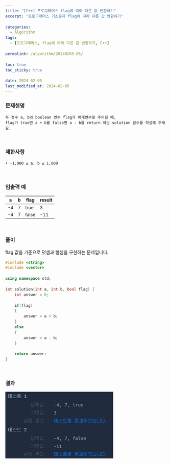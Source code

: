```yaml
---
title: "[C++] 프로그래머스 flag에 따라 다른 값 반환하기"
excerpt: "프로그래머스 기초문제 flag에 따라 다른 값 반환하기"

categories:
  - Algorithm
tags:
  - [프로그래머스, flag에 따라 다른 값 반환하기, C++]

permalink: /algorithm/20240205-05/

toc: true
toc_sticky: true

date: 2024-02-05
last_modified_at: 2024-02-05
---
```


### 문제설명

    두 정수 a, b와 boolean 변수 flag가 매개변수로 주어질 때,
    flag가 true면 a + b를 false면 a - b를 return 하는 solution 함수를 작성해 주세요.


<br/>

### 제한사항

    • -1,000 ≤ a, b ≤ 1,000

<br/>

### 입출력 예

|a|b|flag|result|
|---|---|---|---|
|-4|7|true|3|
|-4|7|false|-11|

<br/>

### 풀이

flag 값을 기준으로 덧셈과 뺄셈을 구현하는 문제입니다.

```cpp
#include <string>
#include <vector>

using namespace std;

int solution(int a, int b, bool flag) {
    int answer = 0;
    
    if(flag)
    {
        answer = a + b;
    }
    else
    {
        answer = a - b;
    }
    
    return answer;
}
```

<br/>

### 결과
![코드 실행결과](/assets/images/posts_img/20240205-05/001.png "코드 실행결과")